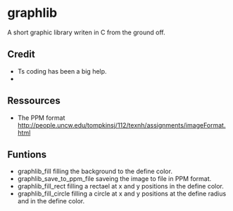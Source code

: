 # graphlib
A short graphic library writen in C from the ground off.

## Credit

* Ts coding has been a big help.
* 

## Ressources 

* The PPM format http://people.uncw.edu/tompkinsj/112/texnh/assignments/imageFormat.html

## Funtions

* graphlib_fill
    filling the background to the define color.
* graphlib_save_to_ppm_file
    saveing the image to file in PPM format.
* graphlib_fill_rect
    filling a rectael at x and y positions in the define color.
* graphlib_fill_circle
    filling a circle at x and y positions at the define radius and in the define color.
